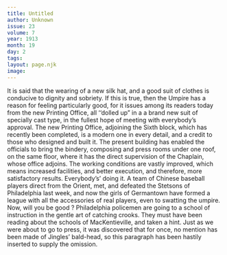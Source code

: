 ```yaml
---
title: Untitled
author: Unknown
issue: 23
volume: 7
year: 1913
month: 19
day: 2
tags:
layout: page.njk
image:
---
```

It is said that the wearing of a new silk hat, and a good suit of clothes is conducive to dignity and sobriety. If this is true, then the Umpire has a reason for feeling particularly good, for it issues among its readers today from the new Printing Office, all ‘‘dolled up” in a a brand new suit of specially cast type, in the fullest hope of meeting with everybody’s approval. The new Printing Office, adjoining the Sixth block, which has recently been completed, is a modern one in every detail, and a credit to those who designed and built it. The present building has enabled the officials to bring the bindery, composing and press rooms under one roof, on the same floor, where it has the direct supervision of the Chaplain, whose office adjoins. The working conditions are vastly improved, which means increased facilities, and better execution, and therefore, more satisfactory results. Everybody’s’ doing it. A team of Chinese baseball players direct from the Orient, met, and defeated the Stetsons of Philadelphia last week, and now the girls of Germantown have formed a league with all the accessories of real players, even to swatting the umpire. Now, will you be good ? Philadelphia policemen are going to a school of instruction in the gentle art of catching crooks. They must have been reading about the schools of MacKentieville, and taken a hint. Just as we were about to go to press, it was discovered that for once, no mention has been made of Jingles’ bald-head, so this paragraph has been hastily inserted to supply the omission. 




